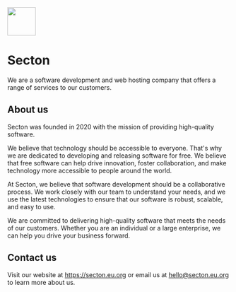 <img src="https://i.imgur.com/bm8tb7z.png" data-canonical-src="https://i.imgur.com/bm8tb7z.png" width="64" height="64" />

# Secton
We are a software development and web hosting company that offers a range of services to our customers.

## About us
Secton was founded in 2020 with the mission of providing high-quality software.

We believe that technology should be accessible to everyone. That's why we are dedicated to developing and releasing software for free. We believe that free software can help drive innovation, foster collaboration, and make technology more accessible to people around the world.

At Secton, we believe that software development should be a collaborative process. We work closely with our team to understand your needs, and we use the latest technologies to ensure that our software is robust, scalable, and easy to use.

We are committed to delivering high-quality software that meets the needs of our customers. Whether you are an individual or a large enterprise, we can help you drive your business forward.

## Contact us
Visit our website at https://secton.eu.org or email us at hello@secton.eu.org to learn more about us.
